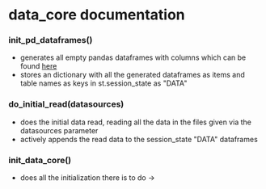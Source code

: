 # data_core documentation

### init_pd_dataframes()
- generates all empty pandas dataframes with columns which can be found [here]()
- stores an dictionary with all the generated dataframes as items and table names as keys in st.session_state as "DATA"

### do_initial_read(datasources)
- does the initial data read, reading all the data in the files given via the datasources parameter
- actively appends the read data to the session_state "DATA" dataframes



### init_data_core()
- does all the initialization there is to do
    -> 